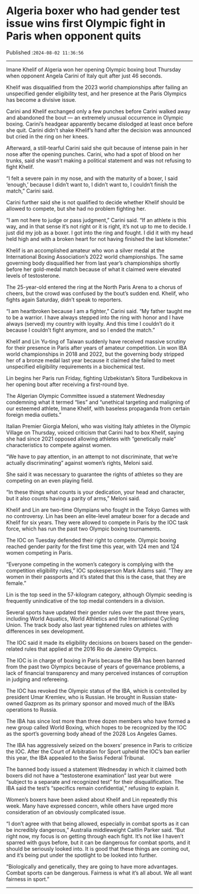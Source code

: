 # Algeria boxer who had gender test issue wins first Olympic fight in Paris when opponent quits

Published :`2024-08-02 11:36:56`

---

Imane Khelif of Algeria won her opening Olympic boxing bout Thursday when opponent Angela Carini of Italy quit after just 46 seconds.

Khelif was disqualified from the 2023 world championships after failing an unspecified gender eligibility test, and her presence at the Paris Olympics has become a divisive issue.

Carini and Khelif exchanged only a few punches before Carini walked away and abandoned the bout — an extremely unusual occurrence in Olympic boxing. Carini’s headgear apparently became dislodged at least once before she quit. Carini didn’t shake Khelif’s hand after the decision was announced but cried in the ring on her knees.

Afterward, a still-tearful Carini said she quit because of intense pain in her nose after the opening punches. Carini, who had a spot of blood on her trunks, said she wasn’t making a political statement and was not refusing to fight Khelif.

“I felt a severe pain in my nose, and with the maturity of a boxer, I said ‘enough,’ because I didn’t want to, I didn’t want to, I couldn’t finish the match,” Carini said.

Carini further said she is not qualified to decide whether Khelif should be allowed to compete, but she had no problem fighting her.

“I am not here to judge or pass judgment,” Carini said. “If an athlete is this way, and in that sense it’s not right or it is right, it’s not up to me to decide. I just did my job as a boxer. I got into the ring and fought. I did it with my head held high and with a broken heart for not having finished the last kilometer.”

Khelif is an accomplished amateur who won a silver medal at the International Boxing Association’s 2022 world championships. The same governing body disqualified her from last year’s championships shortly before her gold-medal match because of what it claimed were elevated levels of testosterone.

The 25-year-old entered the ring at the North Paris Arena to a chorus of cheers, but the crowd was confused by the bout’s sudden end. Khelif, who fights again Saturday, didn’t speak to reporters.

“I am heartbroken because I am a fighter,” Carini said. “My father taught me to be a warrior. I have always stepped into the ring with honor and I have always (served) my country with loyalty. And this time I couldn’t do it because I couldn’t fight anymore, and so I ended the match.”

Khelif and Lin Yu‑ting of Taiwan suddenly have received massive scrutiny for their presence in Paris after years of amateur competition. Lin won IBA world championships in 2018 and 2022, but the governing body stripped her of a bronze medal last year because it claimed she failed to meet unspecified eligibility requirements in a biochemical test.

Lin begins her Paris run Friday, fighting Uzbekistan’s Sitora Turdibekova in her opening bout after receiving a first-round bye.

The Algerian Olympic Committee issued a statement Wednesday condemning what it termed “lies” and “unethical targeting and maligning of our esteemed athlete, Imane Khelif, with baseless propaganda from certain foreign media outlets.”

Italian Premier Giorgia Meloni, who was visiting Italy athletes in the Olympic Village on Thursday, voiced criticism that Carini had to box Khelif, saying she had since 2021 opposed allowing athletes with “genetically male” characteristics to compete against women.

“We have to pay attention, in an attempt to not discriminate, that we’re actually discriminating” against women’s rights, Meloni said.

She said it was necessary to guarantee the rights of athletes so they are competing on an even playing field.

“In these things what counts is your dedication, your head and character, but it also counts having a parity of arms,” Meloni said.

Khelif and Lin are two-time Olympians who fought in the Tokyo Games with no controversy. Lin has been an elite-level amateur boxer for a decade and Khelif for six years. They were allowed to compete in Paris by the IOC task force, which has run the past two Olympic boxing tournaments.

The IOC on Tuesday defended their right to compete. Olympic boxing reached gender parity for the first time this year, with 124 men and 124 women competing in Paris.

“Everyone competing in the women’s category is complying with the competition eligibility rules,” IOC spokesperson Mark Adams said. ”They are women in their passports and it’s stated that this is the case, that they are female.”

Lin is the top seed in the 57-kilogram category, although Olympic seeding is frequently unindicative of the top medal contenders in a division.

Several sports have updated their gender rules over the past three years, including World Aquatics, World Athletics and the International Cycling Union. The track body also last year tightened rules on athletes with differences in sex development.

The IOC said it made its eligibility decisions on boxers based on the gender-related rules that applied at the 2016 Rio de Janeiro Olympics.

The IOC is in charge of boxing in Paris because the IBA has been banned from the past two Olympics because of years of governance problems, a lack of financial transparency and many perceived instances of corruption in judging and refereeing.

The IOC has revoked the Olympic status of the IBA, which is controlled by president Umar Kremlev, who is Russian. He brought in Russian state-owned Gazprom as its primary sponsor and moved much of the IBA’s operations to Russia.

The IBA has since lost more than three dozen members who have formed a new group called World Boxing, which hopes to be recognized by the IOC as the sport’s governing body ahead of the 2028 Los Angeles Games.

The IBA has aggressively seized on the boxers’ presence in Paris to criticize the IOC. After the Court of Arbitration for Sport upheld the IOC’s ban earlier this year, the IBA appealed to the Swiss Federal Tribunal.

The banned body issued a statement Wednesday in which it claimed both boxers did not have a “testosterone examination” last year but were “subject to a separate and recognized test” for their disqualification. The IBA said the test’s “specifics remain confidential,” refusing to explain it.

Women’s boxers have been asked about Khelif and Lin repeatedly this week. Many have expressed concern, while others have urged more consideration of an obviously complicated issue.

“I don’t agree with that being allowed, especially in combat sports as it can be incredibly dangerous,” Australia middleweight Caitlin Parker said. “But right now, my focus is on getting through each fight. It’s not like I haven’t sparred with guys before, but it can be dangerous for combat sports, and it should be seriously looked into. It is good that these things are coming out, and it’s being put under the spotlight to be looked into further.

“Biologically and genetically, they are going to have more advantages. Combat sports can be dangerous. Fairness is what it’s all about. We all want fairness in sport.”

---

